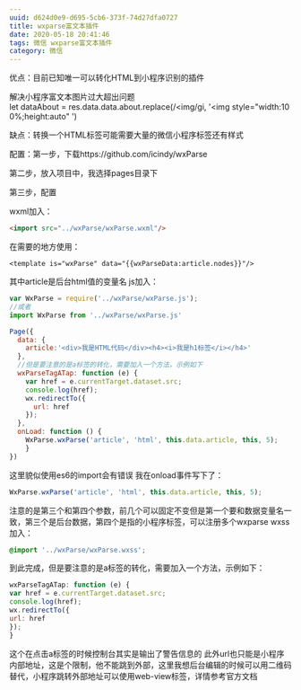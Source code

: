 ```yaml
---
uuid: d624d0e9-d695-5cb6-373f-74d27dfa0727
title: wxparse富文本插件
date: 2020-05-18 20:41:46
tags: 微信 wxparse富文本插件
category: 微信
---
```

优点：目前已知唯一可以转化HTML到小程序识别的插件

解决小程序富文本图片过大超出问题
let dataAbout = res.data.data.about.replace(/\<img/gi, '<img style="width:100%;height:auto" ')

缺点：转换一个HTML标签可能需要大量的微信小程序标签还有样式
<!-- more -->
配置：第一步，下载https://github.com/icindy/wxParse

第二步，放入项目中，我选择pages目录下

第三步，配置

wxml加入：
```html
<import src="../wxParse/wxParse.wxml"/>
```
在需要的地方使用：
```
<template is="wxParse" data="{{wxParseData:article.nodes}}"/>
```

其中article是后台html值的变量名
js加入：
```js
var WxParse = require('../wxParse/wxParse.js');
//或者
import WxParse from '../wxParse/wxParse.js'

Page({
  data: {
    article:'<div>我是HTML代码</div><h4><i>我是h1标签</i></h4>'
  },
  //但是要注意的是a标签的转化，需要加入一个方法，示例如下
  wxParseTagATap: function (e) {
    var href = e.currentTarget.dataset.src;
    console.log(href);
    wx.redirectTo({
      url: href
    });
  },
  onLoad: function () {
    WxParse.wxParse('article', 'html', this.data.article, this, 5);
    }
})
```

这里貌似使用es6的import会有错误
我在onload事件写下了：
```js
WxParse.wxParse('article', 'html', this.data.article, this, 5);
```

注意的是第三个和第四个参数，前几个可以固定不变但是第一个要和数据变量名一致，第三个是后台数据，第四个是指的小程序标签，可以注册多个wxparse
wxss加入：
```css
@import '../wxParse/wxParse.wxss';
```

到此完成，但是要注意的是a标签的转化，需要加入一个方法，示例如下：
```js
wxParseTagATap: function (e) {
var href = e.currentTarget.dataset.src;
console.log(href);
wx.redirectTo({
url: href
});
}
```

这个在点击a标签的时候控制台其实是输出了警告信息的
此外url也只能是小程序内部地址，这是个限制，他不能跳到外部，这里我想后台编辑的时候可以用二维码替代，小程序跳转外部地址可以使用web-view标签，详情参考官方文档